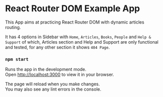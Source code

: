 # React Router DOM Example App

This App aims at practicing React Router DOM with dynamic articles routing. 

It has 4 options in Sidebar with `Home`, `Articles`, `Books`, `People` and `Help & Support` of which, Articles section and Help and Support are only functional and tested, for any other section it shows `404 Page`.


### `npm start`

Runs the app in the development mode.\
Open [http://localhost:3000](http://localhost:3000) to view it in your browser.

The page will reload when you make changes.\
You may also see any lint errors in the console.
